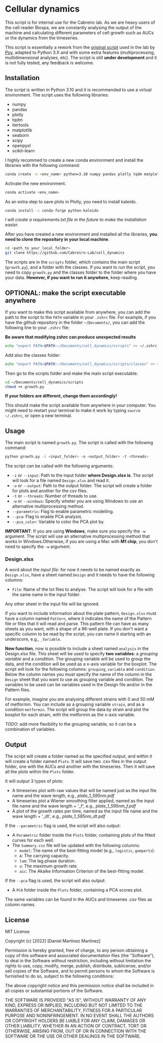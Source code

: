 # Cellular dynamics 

This script is for internal use for the Cabreiro lab. As we are heavy users of the cell reader Biospa, we are constantly analysing the output of the machine and calculating different parameters of cell growth such as AUCs or the dynamics from the timeseries. 

This script is essentially a rework from the [original script](https://github.com/PNorvaisas/Growth_analysis) used in the lab by [Pov](https://github.com/PNorvaisas), adapted to Python 3.X and with some extra features (multiprocessing, multidimensional analyses, etc). The script is still **under development** and it is not fully tested, any feedback is welcome.

## Installation

The script is written in Python 3.10 and it is recommended to use a virtual environment. The script uses the following libraries:

- numpy
- pandas
- plotly
- tqdm
- itertools
- matplotlib
- seaborn
- scipy
- openpyxl
- scikit-learn

I highly recommed to create a new conda environment and install the libraries with the following command:

```bash
conda create -n <env_name> python=3.10 numpy pandas plotly tqdm matplotlib seaborn scipy openpyxl scikit-learn
```

Activate the new environment.

```bash
conda activate <env_name>
```

As an extra step to save plots in Plotly, you need to install kaleido.

```bash
conda install -c conda-forge python-kaleido
```

*I will create a requirements.txt file in the future to make the installation easier.*

After you have created a new environment and installed all the libraries, **you need to clone the repository in your local machine**.

```bash
cd <path_to_your_local_folder>
git clone https://github.com/Cabreiro-Lab/cell_dynamics
```

The scripts are in the `scripts` folder, which contains the main script (`growth.py`), and a folder with the classes. If you want to run the script, you need to copy `growth.py` and the classes folder to the folder where you have your data. **However, if you want to run it anywhere**, keep reading.

## OPTIONAL: make the script executable anywhere

If you want to make this script available from anywhere, you can add the path to the script to the `PATH` variable in your `.zshrc` file. For example, if you have the github repository in the folder `~/Documents/`, you can add the following line to your `.zshrc` file:

**Be aware that modifying zshrc can produce unexpected results**

```bash
echo "export PATH=$PATH:~/Documents/cell_dynamics/scripts" >> ~/.zshrc
```

Add also the classes folder:
    
```bash
echo "export PATH=$PATH:~/Documents/cell_dynamics/scripts/classes" >> ~/.zshrc
```

Then go to the scripts folder and make the main script executable:

```bash
cd ~/Documents/cell_dynamics/scripts
chmod +x growth.py
```

**If your folders are different, change them accordingly!**

This should make the script available from anywhere in your computer. You might need to restart your terminal to make it work by typing `source ~/.zshrc`, or open a new terminal.

## Usage

The main script is named `growth.py`. The script is called with the following command:

```bash
python growth.py -i <input_folder> -o <output_folder> -t <threads> 
```

The script can be called with the following arguments:

- `-i` or `--input`: Path to the input folder **where Design.xlsx is**. The script will look for a file named `Design.xlsx` and read it. 
- `-o` or `--output`: Path to the output folder. The script will create a folder for plots and another for the csv files.
- `-t` or `--threads`: Number of threads to use. 
- `-w` or `--windows`: Specify wheter you are using Windows to use an alternative multiprocessing method.
- `--parametric`: Flag to enable parametric modelling.
- `--pca`: Flag to enable PCA analysis.
- `--pca_color`: Variable to color the PCA plot by.

**IMPORTANT**: If you are using **Windows**, make sure you specify the `-w` argument. The script will use an alternative multiprocessing method that works in Windows.Otherwise, if you are using a Mac with **M1 chip**, you don't need to specify the `-w` argument.

### Design.xlsx

A word about the *input file*: for now it needs to be named exactly as `Design.xlsx`, have a sheet named `Design` and it needs to have the following columns:
- `File`: Name of the txt files to analyse. The script will look for a file with the same name in the input folder.

Any other sheet in the input file will be ignored.

If you want to include information about the plate pattern, `Design.xlsx` must have a column named `Pattern`, where it indicates the name of the Pattern file or files that it will read and parse. This pattern file can have as many sheets as you want, with a shape of a 96-well plate. If you don't want a specific column to be read by the script, you can name it starting with an underscore, e.g., `_Variable`.

**New function**, now is possible to include a sheet named `analysis` in the Design.xlsx file. This sheet will be used to specify **two variables**: a *grouping variable* and a *condition*. The grouping variable will be used to group the data, and the condition will be used as a x-axis variable for the boxplot. The script will look for the following columns: `grouping_variable` and `condition`. Below the column names you must specify the name of the column in the `Design` sheet that you want to use as grouping variable and condition. The variables to be used can be variables used in the Design file and/or in the Pattern files. 

For example, imagine you are analysing different strains with 0 and 50 mM of metformin. You can include as a grouping variable `strain`, and as a condition `metformin`. The script will group the data by strain and plot the boxplot for each strain, with the metformin as the x-axis variable.

*TODO*: add more flexibility to the grouping variable, so it can be a combination of variables.

## Output

The script will create a folder named as the specified output, and within it will create a folder named `Plots`. It will save two .csv files in the output folder, one with the AUCs and another with the timeseries. Then it will save all the plots within the `Plots` folder.

It will output 3 types of plots:
- A timeseries plot with raw values that will be named just as the input file name and the wave length, e.g., *plate_1_595nm.pdf*
- A timeseries plot a Wiener smoothing filter applied, named as the input file name and the wave length + '_f', e.g., *plate_1_595nm_f.pdf*
- A plot of the growth rates per time, named as the input file name and the wave length + '_dt', e.g., *plate_1_595nm_dt.pdf*

If the `--parametric` flag is used, the script will also output:
- A `Parametric` folder inside the `Plots` folder, containing plots of the fitted curves for each well.
- The `Summary.csv` file will be updated with the following columns:
    - `model`: The name of the best-fitting model (e.g., `logistic`, `gompertz`).
    - `A`: The carrying capacity.
    - `lam`: The lag phase duration.
    - `u`: The maximum growth rate.
    - `aic`: The Akaike Information Criterion of the best-fitting model.

If the `--pca` flag is used, the script will also output:
- A `PCA` folder inside the `Plots` folder, containing a PCA scores plot.

The same variables can be found in the AUCs and timeseries .csv files as column names. 

## License

MIT License

Copyright (c) [2022] [Daniel Martinez Martinez]

Permission is hereby granted, free of charge, to any person obtaining a copy
of this software and associated documentation files (the "Software"), to deal
in the Software without restriction, including without limitation the rights
to use, copy, modify, merge, publish, distribute, sublicense, and/or sell
copies of the Software, and to permit persons to whom the Software is
furnished to do so, subject to the following conditions:

The above copyright notice and this permission notice shall be included in all
copies or substantial portions of the Software.

THE SOFTWARE IS PROVIDED "AS IS", WITHOUT WARRANTY OF ANY KIND, EXPRESS OR
IMPLIED, INCLUDING BUT NOT LIMITED TO THE WARRANTIES OF MERCHANTABILITY,
FITNESS FOR A PARTICULAR PURPOSE AND NONINFRINGEMENT. IN NO EVENT SHALL THE
AUTHORS OR COPYRIGHT HOLDERS BE LIABLE FOR ANY CLAIM, DAMAGES OR OTHER
LIABILITY, WHETHER IN AN ACTION OF CONTRACT, TORT OR OTHERWISE, ARISING FROM,
OUT OF OR IN CONNECTION WITH THE SOFTWARE OR THE USE OR OTHER DEALINGS IN THE
SOFTWARE.
